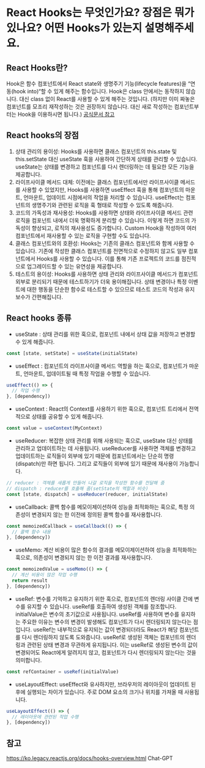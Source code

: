 # React Hooks는 무엇인가요? 장점은 뭐가 있나요? 어떤 Hooks가 있는지 설명해주세요.

## React Hooks란?

Hook은 함수 컴포넌트에서 React state와 생명주기 기능(lifecycle features)을 “연동(hook into)“할 수 있게 해주는 함수입니다. Hook은 class 안에서는 동작하지 않습니다. 대신 class 없이 React를 사용할 수 있게 해주는 것입니다. (하지만 이미 짜놓은 컴포넌트를 모조리 재작성하는 것은 권장하지 않습니다. 대신 새로 작성하는 컴포넌트부터는 Hook을 이용하시면 됩니다.)
[공식문서 참고](https://ko.legacy.reactjs.org/docs/hooks-overview.html#but-what-is-a-hook)

## React hooks의 장점

1. 상태 관리의 용이성: Hooks를 사용하면 클래스 컴포넌트의 this.state 및 this.setState 대신 useState 훅을 사용하여 간단하게 상태를 관리할 수 있습니다. useState는 상태를 변경하고 컴포넌트를 다시 렌더링하는 데 필요한 모든 기능을 제공합니다.
2. 라이프사이클 메서드 대체: 이전에는 클래스 컴포넌트에서만 라이프사이클 메서드를 사용할 수 있었지만, Hooks를 사용하면 useEffect 훅을 통해 컴포넌트의 마운트, 언마운트, 업데이트 시점에서의 작업을 처리할 수 있습니다. useEffect는 컴포넌트의 생명주기와 관련된 로직을 훅 형태로 작성할 수 있도록 해줍니다.
3. 코드의 가독성과 재사용성: Hooks를 사용하면 상태와 라이프사이클 메서드 관련 로직을 컴포넌트 내에서 더욱 명확하게 분리할 수 있습니다. 이렇게 하면 코드의 가독성이 향상되고, 로직의 재사용성도 증가합니다. Custom Hook을 작성하여 여러 컴포넌트에서 재사용할 수 있는 로직을 구현할 수도 있습니다.
4. 클래스 컴포넌트와의 호환성: Hooks는 기존의 클래스 컴포넌트와 함께 사용할 수 있습니다. 기존에 작성한 클래스 컴포넌트를 전면적으로 수정하지 않고도 일부 컴포넌트에서 Hooks를 사용할 수 있습니다. 이를 통해 기존 프로젝트의 코드를 점진적으로 업그레이드할 수 있는 유연성을 제공합니다.
5. 테스트의 용이성: Hooks를 사용하면 상태 관리와 라이프사이클 메서드가 컴포넌트 외부로 분리되기 때문에 테스트하기가 더욱 용이해집니다. 상태 변경이나 특정 이벤트에 대한 행동을 단순한 함수로 테스트할 수 있으므로 테스트 코드의 작성과 유지보수가 간편해집니다.

## React hooks 종류

- useState : 상태 관리를 위한 훅으로, 컴포넌트 내에서 상태 값을 저장하고 변경할 수 있게 해줍니다.

```jsx
const [state, setState] = useState(initialState)
```

- useEffect : 컴포넌트의 라이프사이클 메서드 역할을 하는 훅으로, 컴포넌트가 마운트, 언마운트, 업데이트될 때 특정 작업을 수행할 수 있습니다.

```jsx
useEffect(() => {
  // 작업 수행
}, [dependency])
```

- useContext : React의 Context를 사용하기 위한 훅으로, 컴포넌트 트리에서 전역적으로 상태를 공유할 수 있게 해줍니다.

```jsx
const value = useContext(MyContext)
```

- useReducer: 복잡한 상태 관리를 위해 사용되는 훅으로, useState 대신 상태를 관리하고 업데이트하는 데 사용됩니다. useReducer를 사용하면 객체를 변경하고 업데이트하는 로직들이 외부에 있기 때문에 컴포넌트에서는 단순히 명령(dispatch)만 하면 됩니다. 그리고 로직들이 외부에 있기 때문에 재사용이 가능합니다.

```jsx
// reducer : 객체를 새롭게 만들어 나갈 로직을 작성한 함수를 전달해 줌
// dispatch : reducer를 호출해 줌(setState의 역할과 비슷)
const [state, dispatch] = useReducer(reducer, initialState)
```

- useCallback: 콜백 함수를 메모이제이션하여 성능을 최적화하는 훅으로, 특정 의존성이 변경되지 않는 한 이전에 정의된 콜백 함수를 재사용합니다.

```jsx
const memoizedCallback = useCallback(() => {
  // 콜백 함수 내용
}, [dependency])
```

- useMemo: 계산 비용이 많은 함수의 결과를 메모이제이션하여 성능을 최적화하는 훅으로, 의존성이 변경되지 않는 한 이전 결과를 재사용합니다.

```jsx
const memoizedValue = useMemo(() => {
  // 계산 비용이 많은 작업 수행
  return result
}, [dependency])
```

- useRef: 변수를 기억하고 유지하기 위한 훅으로, 컴포넌트의 렌더링 사이클 간에 변수를 유지할 수 있습니다.
  useRef를 호출하여 생성된 객체를 참조합니다. initialValue은 변수의 초기값으로 사용됩니다.
  useRef를 사용하여 변수를 유지하는 주요한 이유는 변수의 변경이 발생해도 컴포넌트가 다시 렌더링되지 않는다는 점입니다. useRef는 내부적으로 유지되는 값이 변경되더라도 React가 해당 컴포넌트를 다시 렌더링하지 않도록 도와줍니다. useRef로 생성된 객체는 컴포넌트의 렌더링과 관련된 상태 변경과 무관하게 유지됩니다. 이는 useRef로 생성된 변수의 값이 변경되어도 React에게 알려지지 않고, 컴포넌트가 다시 렌더링되지 않는다는 것을 의미합니다.

```jsx
const refContainer = useRef(initialValue)
```

- useLayoutEffect: useEffect와 유사하지만, 브라우저의 레이아웃이 업데이트 된 후에 실행되는 차이가 있습니다. 주로 DOM 요소의 크기나 위치를 가져올 때 사용됩니다.

```jsx
useLayoutEffect(() => {
  // 레이아웃에 관련된 작업 수행
}, [dependency])
```

## 참고

https://ko.legacy.reactjs.org/docs/hooks-overview.html
Chat-GPT
